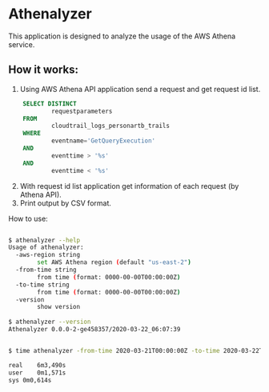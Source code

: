 # Athenalyzer

This application is designed to analyze the usage of the AWS Athena service.

## How it works:
1. Using AWS Athena API application send a request and get request id list.
```sql
	SELECT DISTINCT
			requestparameters
	FROM
			cloudtrail_logs_personartb_trails
	WHERE
			eventname='GetQueryExecution'
	AND
			eventtime > '%s'
	AND
			eventtime < '%s'
```
2. With request id list application get information of each request (by Athena API).
3. Print output by CSV format.

How to use:
```bash

$ athenalyzer --help
Usage of athenalyzer:
  -aws-region string
    	set AWS Athena region (default "us-east-2")
  -from-time string
    	from time (format: 0000-00-00T00:00:00Z)
  -to-time string
    	from time (format: 0000-00-00T00:00:00Z)
  -version
    	show version
    	
$ athenalyzer --version
Athenalyzer 0.0.0-2-ge458357/2020-03-22_06:07:39


$ time athenalyzer -from-time 2020-03-21T00:00:00Z -to-time 2020-03-22T00:00:00Z > ./21032020.csv

real	6m3,490s
user	0m1,571s
sys	0m0,614s

```